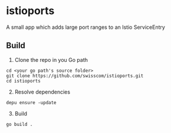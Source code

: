 # istioports
A small app which adds large port ranges to an Istio ServiceEntry

## Build

1. Clone the repo in you Go path
````
cd <your go path's source folder>
git clone https://github.com/swisscom/istioports.git
cd istioports
````
2. Resolve dependencies
````
depu ensure -update
````
3. Build
````
go build .
````
